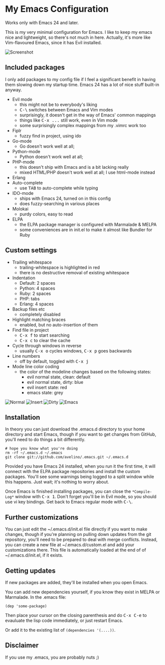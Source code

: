 # My Emacs Configuration

Works only with Emacs 24 and later.

This is my very minimal configuration for Emacs. I like to keep my emacs
nice and lightweight, so there's not much in here. Actually, it's more like
Vim-flavoured Emacs, since it has Evil installed.

![Screenshot](http://i.imgur.com/aTGH1cs.png)

## Included packages

I only add packages to my config file if I feel a significant benefit in
having them slowing down my startup time. Emacs 24 has a lot of nice stuff
built-in anyway.

  * Evil mode
    - this might not be to everybody's liking
    - <kbd>C-\\</kbd> switches between Emacs and Vim modes
    - surprisingly, it doesn't get in the way of Emacs' common mappings
    - things like <kbd>C-x ...</kbd> still work, even in Vim mode
    - some surprisingly complex mappings from my .vimrc work too
  * Fiplr
    - fuzzy find in project, using ido
  * Go-mode
    - Go doesn't work well at all;
  * Python-mode
    - Python doesn't work well at all;
  * PHP-mode
    - this doesn't ship with Emacs and is a bit lacking really
    - mixed HTML/PHP doesn't work well at all; I use html-mode instead
  * Erlang
  * Auto-complete
    - use <kbd>TAB</kbd> to auto-complete while typing
  * IDO-mode
    - ships with Emacs 24, turned on in this config
    - does fuzzy-searching in various places
  * Molokai
    - purdy colors, easy to read
  * ELPA
    - the ELPA package manager is configured with Marmalade & MELPA
    - some conveniences are in init.el to make it almost like Bundler for Ruby

## Custom settings

  * Trailing whitespace
    - trailing-whitespace is highlighted in red
    - there is no destructive removal of existing whitespace
  * Indentation
    - Default: 2 spaces
    - Python: 4 spaces
    - Ruby: 2 spaces
    - PHP: tabs
    - Erlang: 4 spaces
  * Backup files etc
    - completely disabled
  * Highlight matching braces
    - enabled, but no auto-insertion of them
  * Find file in project
    - <kbd>C-x f</kbd> to start searching
    - <kbd>C-x c</kbd> to clear the cache
  * Cycle through windows in reverse
    - usually <kbd>C-x o</kbd> cycles windows, <kbd>C-x p</kbd> goes backwards
  * Line numbers
    - off by default, toggled with <kbd>C-x j</kbd>
  * Mode line color coding
    - the color of the modeline changes based on the following states:
      * evil normal state, clean: default
      * evil normal state, dirty: blue
      * evil insert state: red
      * emacs state: grey

![Normal](http://i.imgur.com/aABlK53.png)
![Insert](http://i.imgur.com/8CGwOmb.png)
![Dirty](http://i.imgur.com/n4aVezX.png)
![Emacs](http://i.imgur.com/XJzp4V9.png)

## Installation

In theory you can just download the .emacs.d directory to your home directory
and start Emacs, though if you want to get changes from GitHub, you'll need to
do things a bit differently.

    # hope you know what you're doing
    rm -rf ~/.emacs.d ~/.emacs
    git clone git://github.com/avelino/.emacs.git ~/.emacs.d

Provided you have Emacs 24 installed, when you run it the first time, it will
connect with the ELPA package repositories and install the custom packages.
You'll see some warnings being logged to a split window while this happens.
Just wait; it's nothing to worry about.

Once Emacs is finished installing packages, you can close the `*Compile-Log*`
window with <kbd>C-x 1</kbd>. Don't forget you'll be in Evil mode, so you
should use vi key bindings. Get back to Emacs regular mode with <kbd>C-\\</kbd>.

## Further customizations

You can just edit the ~/.emacs.d/init.el file directly if you want to make
changes, though if you're planning on pulling down updates from the git
repository, you'll need to be prepared to deal with merge conflicts. Instead,
you can create a new file at ~/.emacs.d/custom.el and add your customizations
there. This file is automatically loaded at the end of of ~/.emacs.d/init.el,
if it exists.

## Getting updates

If new packages are added, they'll be installed when you open Emacs.

You can add new dependencies yourself, if you know they exist in MELPA or
Marmalade. In the .emacs file:

    (dep 'some-package)

Then place your cursor on the closing parenthesis and do <kbd>C-x C-e</kbd>
to evauluate the lisp code immediately, or just restart Emacs.

Or add it to the existing list of `(dependencies '(....))`.

## Disclaimer

If you use my .emacs, you are probably nuts ;)
